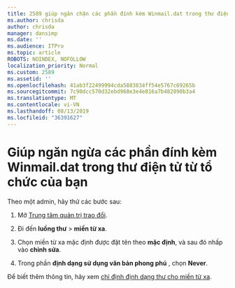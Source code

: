 ```yaml
---
title: 2589 giúp ngăn chặn các phần đính kèm Winmail.dat trong thư điện tử từ tổ chức của bạn
ms.author: chrisda
author: chrisda
manager: dansimp
ms.date: ''
ms.audience: ITPro
ms.topic: article
ROBOTS: NOINDEX, NOFOLLOW
localization_priority: Normal
ms.custom: 2589
ms.assetid: ''
ms.openlocfilehash: 41ab3f22499994cda5883834ff54e5767c69265b
ms.sourcegitcommit: 7c90dcc570d32ebd968e3e4e816a7b482890b3a4
ms.translationtype: MT
ms.contentlocale: vi-VN
ms.lasthandoff: 08/13/2019
ms.locfileid: "36391627"
---
```

# <a name="help-prevent-winmaildat-attachments-in-email-messages-from-your-organization"></a>Giúp ngăn ngừa các phần đính kèm Winmail.dat trong thư điện tử từ tổ chức của bạn

Theo một admin, hãy thử các bước sau:

1. Mở [Trung tâm quản trị trao đổi](https://outlook.office365.com/ecp/).

2. Đi đến **luồng thư** > **miền từ xa**.

3. Chọn miền từ xa mặc định được đặt tên theo **mặc định**, và sau đó nhấp vào **chỉnh sửa**.

4. Trong phần **định dạng sử dụng văn bản phong phú** , chọn **Never**.

Để biết thêm thông tin, hãy xem [chỉ định định dạng thư cho miền từ xa](https://docs.microsoft.com/Exchange/mail-flow-best-practices/remote-domains/remote-domains#specifying-message-format).
